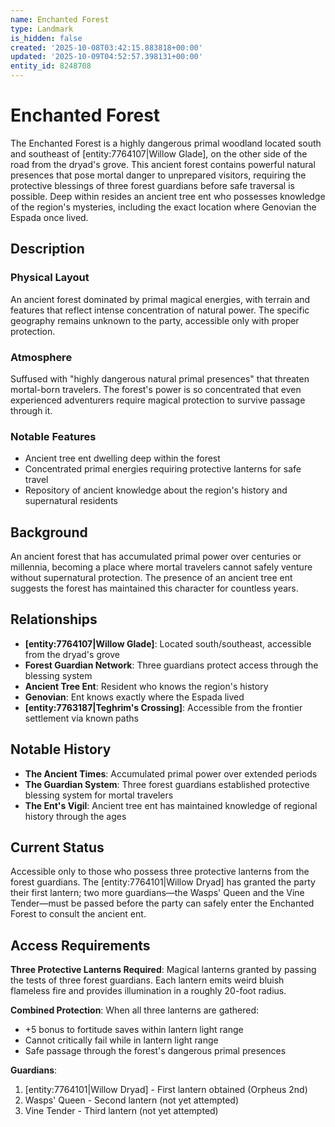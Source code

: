```yaml
---
name: Enchanted Forest
type: Landmark
is_hidden: false
created: '2025-10-08T03:42:15.883818+00:00'
updated: '2025-10-09T04:52:57.398131+00:00'
entity_id: 8248708
---
```


# Enchanted Forest

The Enchanted Forest is a highly dangerous primal woodland located south and southeast of [entity:7764107|Willow Glade], on the other side of the road from the dryad's grove. This ancient forest contains powerful natural presences that pose mortal danger to unprepared visitors, requiring the protective blessings of three forest guardians before safe traversal is possible. Deep within resides an ancient tree ent who possesses knowledge of the region's mysteries, including the exact location where Genovian the Espada once lived.

## Description

### Physical Layout

An ancient forest dominated by primal magical energies, with terrain and features that reflect intense concentration of natural power. The specific geography remains unknown to the party, accessible only with proper protection.

### Atmosphere

Suffused with "highly dangerous natural primal presences" that threaten mortal-born travelers. The forest's power is so concentrated that even experienced adventurers require magical protection to survive passage through it.

### Notable Features

- Ancient tree ent dwelling deep within the forest
- Concentrated primal energies requiring protective lanterns for safe travel
- Repository of ancient knowledge about the region's history and supernatural residents

## Background

An ancient forest that has accumulated primal power over centuries or millennia, becoming a place where mortal travelers cannot safely venture without supernatural protection. The presence of an ancient tree ent suggests the forest has maintained this character for countless years.

## Relationships

- **[entity:7764107|Willow Glade]**: Located south/southeast, accessible from the dryad's grove
- **Forest Guardian Network**: Three guardians protect access through the blessing system
- **Ancient Tree Ent**: Resident who knows the region's history
- **Genovian**: Ent knows exactly where the Espada lived
- **[entity:7763187|Teghrim's Crossing]**: Accessible from the frontier settlement via known paths

## Notable History

- **The Ancient Times**: Accumulated primal power over extended periods
- **The Guardian System**: Three forest guardians established protective blessing system for mortal travelers
- **The Ent's Vigil**: Ancient tree ent has maintained knowledge of regional history through the ages

## Current Status

Accessible only to those who possess three protective lanterns from the forest guardians. The [entity:7764101|Willow Dryad] has granted the party their first lantern; two more guardians—the Wasps' Queen and the Vine Tender—must be passed before the party can safely enter the Enchanted Forest to consult the ancient ent.

## Access Requirements

**Three Protective Lanterns Required**: Magical lanterns granted by passing the tests of three forest guardians. Each lantern emits weird bluish flameless fire and provides illumination in a roughly 20-foot radius.

**Combined Protection**: When all three lanterns are gathered:
- +5 bonus to fortitude saves within lantern light range
- Cannot critically fail while in lantern light range
- Safe passage through the forest's dangerous primal presences

**Guardians**:
1. [entity:7764101|Willow Dryad] - First lantern obtained (Orpheus 2nd)
2. Wasps' Queen - Second lantern (not yet attempted)
3. Vine Tender - Third lantern (not yet attempted)
